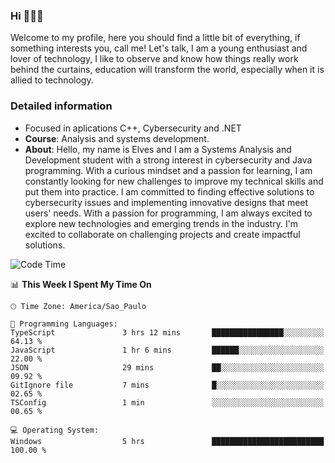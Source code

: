 


### Hi 🙋🏽‍♂️

Welcome to my profile, here you should find a little bit of everything, if something interests you, call me! Let's talk,
I am a young enthusiast and lover of technology, I like to observe and know how things really work behind the curtains, 
education will transform the world, especially when it is allied to technology.

### Detailed information
* Focused in aplications C++, Cybersecurity and .NET
* **Course**: Analysis and systems development.
* **About**: Hello, my name is Elves and I am a Systems Analysis and Development student with a strong interest in cybersecurity and Java programming. With a curious mindset and a passion for learning, I am constantly looking for new challenges to improve my technical skills and put them into practice. I am committed to finding effective solutions to cybersecurity issues and implementing innovative designs that meet users' needs. With a passion for programming, I am always excited to explore new technologies and emerging trends in the industry. I'm excited to collaborate on challenging projects and create impactful solutions.

<!--START_SECTION:waka-->
![Code Time](http://img.shields.io/badge/Code%20Time-138%20hrs%2020%20mins-blue)

📊 **This Week I Spent My Time On** 

```text
🕑︎ Time Zone: America/Sao_Paulo

💬 Programming Languages: 
TypeScript               3 hrs 12 mins       ████████████████░░░░░░░░░   64.13 % 
JavaScript               1 hr 6 mins         ██████░░░░░░░░░░░░░░░░░░░   22.00 % 
JSON                     29 mins             ██░░░░░░░░░░░░░░░░░░░░░░░   09.92 % 
GitIgnore file           7 mins              █░░░░░░░░░░░░░░░░░░░░░░░░   02.65 % 
TSConfig                 1 min               ░░░░░░░░░░░░░░░░░░░░░░░░░   00.65 % 

💻 Operating System: 
Windows                  5 hrs               █████████████████████████   100.00 % 
```


<!--END_SECTION:waka-->



